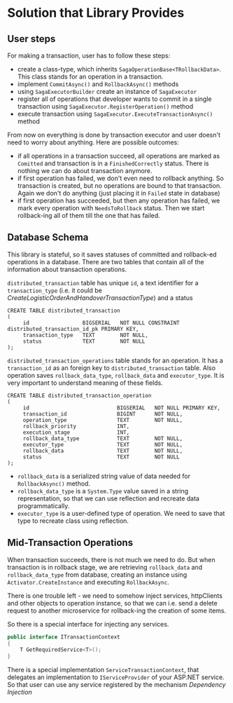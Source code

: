 # Solution that Library Provides

## User steps
For making a transaction, user has to follow these steps:
- create a class-type, which inherits `SagaOperationBase<TRollbackData>`. This class stands for an operation in a transaction.
- implement `CommitAsync()` and `RollbackAsync()` methods
- using `SagaExecutorBuilder` create an instance of `SagaExecutor`
- register all of operations that developer wants to commit in a single transaction using `SagaExecutor.RegisterOperation()` method
- execute transaction using `SagaExecutor.ExecuteTransactionAsync()` method

From now on everything is done by transaction executor and user doesn't need to worry about anything.
Here are possible outcomes:
- if all operations in a transaction succeed, all operations are marked as `Comitted` and transaction is in a `FinishedCorrectly` status. There is nothing we can do about transaction anymore.
- if first operation has failed, we don't even need to rollback anything. So transaction is created, but no operations are bound to that transaction. Again we don't do anything (just placing it in `Failed` state in database)
- if first operation has succeeded, but then any operation has failed, we mark every operation with `NeedsToRollback` status. Then we start rollback-ing all of them till the one that has failed.

## Database Schema

This library is stateful, so it saves statuses of committed and rollback-ed operations in a database.
There are two tables that contain all of the information about transaction operations.

`distributed_transaction` table has unique `id`, a text identifier for a `transaction_type` (i.e. it could be *CreateLogisticOrderAndHandoverTransactionType*) and a status
```postgresql
CREATE TABLE distributed_transaction
(
     id                 BIGSERIAL   NOT NULL CONSTRAINT distributed_transaction_id_pk PRIMARY KEY,
     transaction_type   TEXT        NOT NULL,
     status             TEXT        NOT NULL
);
```

`distributed_transaction_operations` table stands for an operation. It has a `transaction_id` as an foreign key to `distributed_transaction` table.
Also operation saves `rollback_data_type`, `rollback_data` and `executor_type`. It is very important to understand meaning of these fields.

```postgresql
CREATE TABLE distributed_transaction_operation
(
     id                            BIGSERIAL   NOT NULL PRIMARY KEY,
     transaction_id                BIGINT      NOT NULL,
     operation_type                TEXT        NOT NULL,
     rollback_priority             INT,
     execution_stage               INT,
     rollback_data_type            TEXT        NOT NULL,
     executor_type                 TEXT        NOT NULL,
     rollback_data                 TEXT        NOT NULL,
     status                        TEXT        NOT NULL
);
```

- `rollback_data` is a serialized string value of data needed for `RollbackAsync()` method.
- `rollback_data_type` is a `System.Type` value saved in a string representation, so that we can use reflection and recreate data programmatically.
- `executor_type` is a user-defined type of operation. We need to save that type to recreate class using reflection.

## Mid-Transaction Operations

When transaction succeeds, there is not much we need to do.
But when transaction is in rollback stage, we are retrieving `rollback_data` and `rollback_data_type` from database, creating an instance using `Activator.CreateInstance` and executing `RollbackAsync`.

There is one trouble left - we need to somehow inject services, httpClients and other objects to operation instance,
so that we can i.e. send a delete request to another microservice for rollback-ing the creation of some items.

So there is a special interface for injecting any services.
```c#
public interface ITransactionContext
{
    T GetRequiredService<T>();
}
```

There is a special implementation `ServiceTransactionContext`, that delegates an implementation to `IServiceProvider` of your ASP.NET service.
So that user can use any service registered by the mechanism *Dependency Injection*